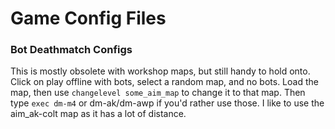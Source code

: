 Game Config Files
=================




### Bot Deathmatch Configs
This is mostly obsolete with workshop maps, but still handy to hold onto. Click
on play offline with bots, select a random map, and no bots. Load the map, then
use `changelevel some_aim_map` to change it to that map. Then type `exec dm-m4`
or dm-ak/dm-awp if you'd rather use those. I like to use the aim_ak-colt map as
it has a lot of distance.